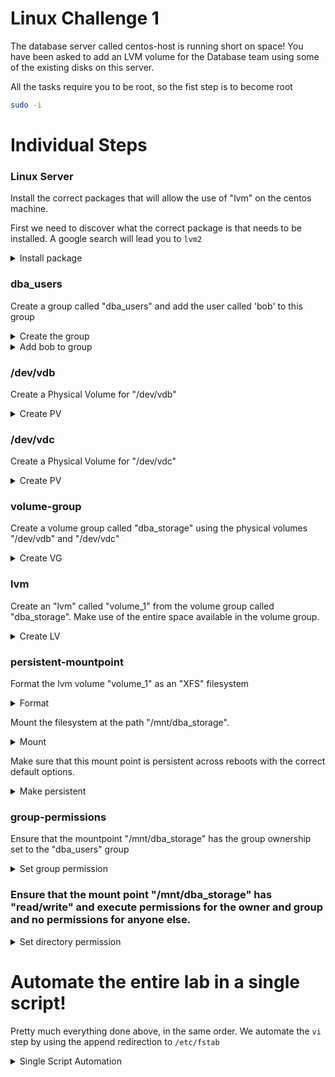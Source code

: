 # Linux Challenge 1

The database server called centos-host is running short on space! You have been asked to add an LVM volume for the Database team using some of the existing disks on this server.

All the tasks require you to be root, so the fist step is to become root

```bash
sudo -i
```

# Individual Steps

### Linux Server

Install the correct packages that will allow the use of "lvm" on the centos machine.

First we need to discover what the correct package is that needs to be installed. A google search will lead you to `lvm2`

<details>
<summary>Install package</summary>

```bash
yum install -y lvm2
```
</details>


### dba_users

Create a group called "dba_users" and add the user called 'bob' to this group

<details>
<summary>Create the group</summary>

```bash
groupadd dba_users
```
</details>

<details>
<summary>Add bob to group</summary>

```bash
usermod -G dba_users bob
```
</details>

### /dev/vdb

Create a Physical Volume for "/dev/vdb"

<details>
<summary>Create PV</summary>

```bash
pvcreate /dev/vdb
```
</details>

### /dev/vdc

Create a Physical Volume for "/dev/vdc"

<details>
<summary>Create PV</summary>

```bash
pvcreate /dev/vdc
```
</details>

### volume-group

Create a volume group called "dba_storage" using the physical volumes "/dev/vdb" and "/dev/vdc"

<details>
<summary>Create VG</summary>

```bash
vgcreate dba_storage /dev/vdb /dev/vdc
```
</details>

### lvm

Create an "lvm" called "volume_1" from the volume group called "dba_storage". Make use of the entire space available in the volume group.

<details>
<summary>Create LV</summary>

```bash
lvcreate -n volume_1 -l 100%FREE dba_storage
```
</details>

### persistent-mountpoint

Format the lvm volume "volume_1" as an "XFS" filesystem

<details>
<summary>Format</summary>

```bash
mkfs.xfs /dev/dba_storage/volume_1
```
</details>

Mount the filesystem at the path "/mnt/dba_storage".

<details>
<summary>Mount</summary>

```bash
mkdir -p /mnt/dba_storage
mount -t xfs /dev/dba_storage/volume_1 /mnt/dba_storage
```
</details>

Make sure that this mount point is persistent across reboots with the correct default options.

<details>
<summary>Make persistent</summary>

```bash
vi /etc/fstab
```

Add the following line to the end of the file and save.

```
/dev/mapper/dba_storage-volume_1 /mnt/dba_storage xfs defaults 0 0"
```
</details>

### group-permissions

Ensure that the mountpoint "/mnt/dba_storage" has the group ownership set to the "dba_users" group

<details>
<summary>Set group permission</summary>

```bash
chown :dba_users /mnt/dba_storage
```
</details>

### Ensure that the mount point "/mnt/dba_storage" has "read/write" and execute permissions for the owner and group and no permissions for anyone else.

<details>
<summary>Set directory permission</summary>

```bash
chmod 770 /mnt/dba_storage
```
</details>

# Automate the entire lab in a single script!

Pretty much everything done above, in the same order. We automate the `vi` step by using the append redirection to `/etc/fstab`

<details>
<summary>Single Script Automation</summary>

```bash
# Start lab and paste this entire script to the command prompt.
# When it completes, press the check button.
sudo -i

## Install lvm

yum install -y lvm2

## dba_users

# Create group
groupadd dba_users
# Add bob
usermod -G dba_users bob

## Create PVs

pvcreate /dev/vdb
pvcreate /dev/vdc

## Create VG

vgcreate dba_storage /dev/vdb /dev/vdc

## Create LVM

lvcreate -n volume_1 -l 100%FREE dba_storage

## Persistent mountpoint

# Format
mkfs.xfs /dev/dba_storage/volume_1
# Mount
mkdir -p /mnt/dba_storage
mount -t xfs /dev/dba_storage/volume_1 /mnt/dba_storage
# Make persistent
echo "/dev/mapper/dba_storage-volume_1 /mnt/dba_storage xfs defaults 0 0" >> /etc/fstab
# Ensure that the mountpoint "/mnt/dba_storage" has the group ownership set to the "dba_users" group
chown :dba_users /mnt/dba_storage
# Ensure that the mount point "/mnt/dba_storage" has "read/write" and execute permissions for the owner and group and no permissions for anyone else.
chmod 770 /mnt/dba_storage
```

</details>